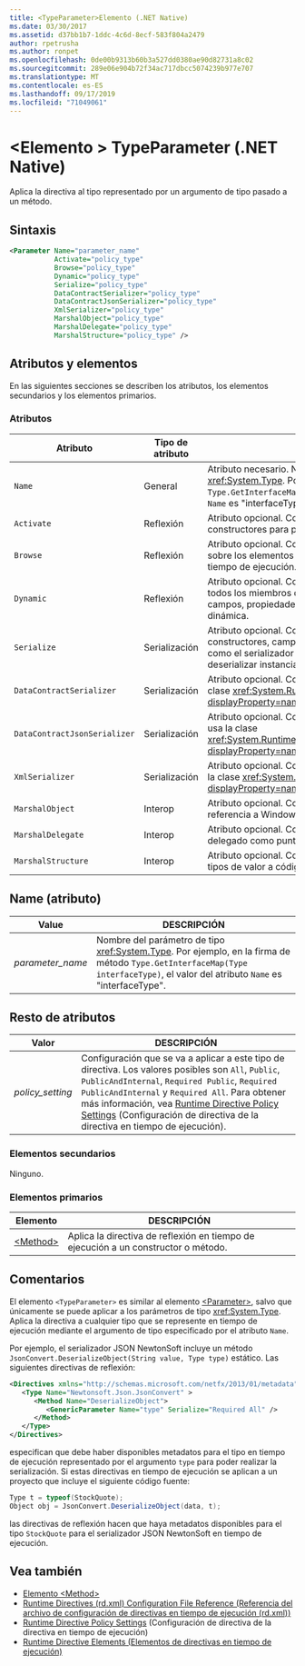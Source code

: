 ```yaml
---
title: <TypeParameter>Elemento (.NET Native)
ms.date: 03/30/2017
ms.assetid: d37bb1b7-1ddc-4c6d-8ecf-583f804a2479
author: rpetrusha
ms.author: ronpet
ms.openlocfilehash: 0de00b9313b60b3a527dd0380ae90d82731a8c02
ms.sourcegitcommit: 289e06e904b72f34ac717dbcc5074239b977e707
ms.translationtype: MT
ms.contentlocale: es-ES
ms.lasthandoff: 09/17/2019
ms.locfileid: "71049061"
---
```

# <a name="typeparameter-element-net-native"></a>\<Elemento > TypeParameter (.NET Native)
Aplica la directiva al tipo representado por un argumento de tipo pasado a un método.  
  
## <a name="syntax"></a>Sintaxis  
  
```xml  
<Parameter Name="parameter_name"  
           Activate="policy_type"  
           Browse="policy_type"  
           Dynamic="policy_type"  
           Serialize="policy_type"  
           DataContractSerializer="policy_type"  
           DataContractJsonSerializer="policy_type"  
           XmlSerializer="policy_type"  
           MarshalObject="policy_type"  
           MarshalDelegate="policy_type"  
           MarshalStructure="policy_type" />  
```  
  
## <a name="attributes-and-elements"></a>Atributos y elementos  
 En las siguientes secciones se describen los atributos, los elementos secundarios y los elementos primarios.  
  
### <a name="attributes"></a>Atributos  
  
|Atributo|Tipo de atributo|DESCRIPCIÓN|  
|---------------|--------------------|-----------------|  
|`Name`|General|Atributo necesario. Nombre del parámetro de tipo <xref:System.Type>. Por ejemplo, en la firma de método `Type.GetInterfaceMap(Type interfaceType)`, el valor del atributo `Name` es "interfaceType".|  
|`Activate`|Reflexión|Atributo opcional. Controla el acceso en tiempo de ejecución a los constructores para permitir la activación de instancias.|  
|`Browse`|Reflexión|Atributo opcional. Controla la consulta para obtener información sobre los elementos de programa, pero no permite el acceso en tiempo de ejecución.|  
|`Dynamic`|Reflexión|Atributo opcional. Controla el acceso en tiempo de ejecución a todos los miembros de tipo (incluidos constructores, métodos, campos, propiedades y eventos) para permitir la programación dinámica.|  
|`Serialize`|Serialización|Atributo opcional. Controla el acceso en tiempo de ejecución a constructores, campos y propiedades para permitir que bibliotecas como el serializador JSON Newtonsoft puedan serializar y deserializar instancias de tipo.|  
|`DataContractSerializer`|Serialización|Atributo opcional. Controla la directiva de serialización que usa la clase <xref:System.Runtime.Serialization.DataContractSerializer?displayProperty=nameWithType>.|  
|`DataContractJsonSerializer`|Serialización|Atributo opcional. Controla la directiva de serialización JSON que usa la clase <xref:System.Runtime.Serialization.Json.DataContractJsonSerializer?displayProperty=nameWithType>.|  
|`XmlSerializer`|Serialización|Atributo opcional. Controla la directiva de serialización XML que usa la clase <xref:System.Xml.Serialization.XmlSerializer?displayProperty=nameWithType>.|  
|`MarshalObject`|Interop|Atributo opcional. Controla la directiva de serialización de tipos de referencia a Windows Runtime y COM.|  
|`MarshalDelegate`|Interop|Atributo opcional. Controla la directiva de serialización de tipos de delegado como punteros de función a código nativo.|  
|`MarshalStructure`|Interop|Atributo opcional. Controla la directiva de cálculo de referencias de tipos de valor a código nativo.|  
  
## <a name="name-attribute"></a>Name (atributo)  
  
|Value|DESCRIPCIÓN|  
|-----------|-----------------|  
|*parameter_name*|Nombre del parámetro de tipo <xref:System.Type>. Por ejemplo, en la firma de método `Type.GetInterfaceMap(Type interfaceType)`, el valor del atributo `Name` es "interfaceType".|  
  
## <a name="all-other-attributes"></a>Resto de atributos  
  
|Valor|DESCRIPCIÓN|  
|-----------|-----------------|  
|*policy_setting*|Configuración que se va a aplicar a este tipo de directiva. Los valores posibles son `All`, `Public`, `PublicAndInternal`, `Required Public`, `Required PublicAndInternal` y `Required All`. Para obtener más información, vea [Runtime Directive Policy Settings](runtime-directive-policy-settings.md) (Configuración de directiva de la directiva en tiempo de ejecución).|  
  
### <a name="child-elements"></a>Elementos secundarios  
 Ninguno.  
  
### <a name="parent-elements"></a>Elementos primarios  
  
|Elemento|DESCRIPCIÓN|  
|-------------|-----------------|  
|[\<Method>](method-element-net-native.md)|Aplica la directiva de reflexión en tiempo de ejecución a un constructor o método.|  
  
## <a name="remarks"></a>Comentarios  
 El elemento `<TypeParameter>` es similar al elemento [\<Parameter>](parameter-element-net-native.md), salvo que únicamente se puede aplicar a los parámetros de tipo <xref:System.Type>. Aplica la directiva a cualquier tipo que se represente en tiempo de ejecución mediante el argumento de tipo especificado por el atributo `Name`.  
  
 Por ejemplo, el serializador JSON NewtonSoft incluye un método `JsonConvert.DeserializeObject(String value, Type type)` estático. Las siguientes directivas de reflexión:  
  
```xml  
<Directives xmlns="http://schemas.microsoft.com/netfx/2013/01/metadata">  
   <Type Name="Newtonsoft.Json.JsonConvert" >  
      <Method Name="DeserializeObject">  
         <GenericParameter Name="type" Serialize="Required All" />  
      </Method>  
   </Type>  
</Directives>  
```  
  
 especifican que debe haber disponibles metadatos para el tipo en tiempo de ejecución representado por el argumento `type` para poder realizar la serialización. Si estas directivas en tiempo de ejecución se aplican a un proyecto que incluye el siguiente código fuente:  
  
```csharp  
Type t = typeof(StockQuote);  
Object obj = JsonConvert.DeserializeObject(data, t);  
```  
  
 las directivas de reflexión hacen que haya metadatos disponibles para el tipo `StockQuote` para el serializador JSON NewtonSoft en tiempo de ejecución.  
  
## <a name="see-also"></a>Vea también

- [Elemento \<Method>](method-element-net-native.md)
- [Runtime Directives (rd.xml) Configuration File Reference (Referencia del archivo de configuración de directivas en tiempo de ejecución (rd.xml))](runtime-directives-rd-xml-configuration-file-reference.md)
- [Runtime Directive Policy Settings](runtime-directive-policy-settings.md) (Configuración de directiva de la directiva en tiempo de ejecución)
- [Runtime Directive Elements (Elementos de directivas en tiempo de ejecución)](runtime-directive-elements.md)
